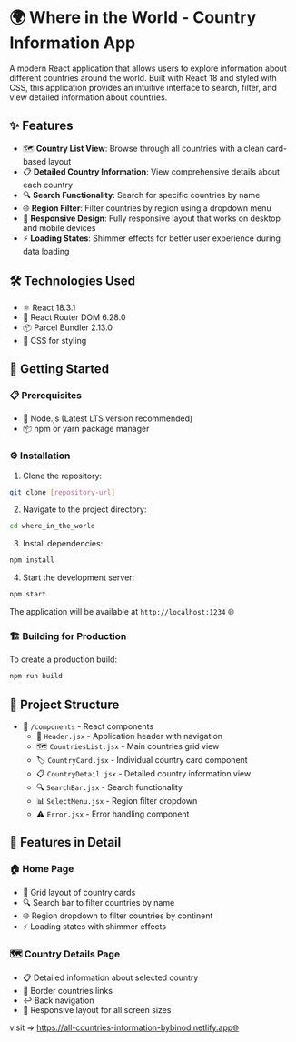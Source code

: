 # 🌍 Where in the World - Country Information App

A modern React application that allows users to explore information about different countries around the world. Built with React 18 and styled with CSS, this application provides an intuitive interface to search, filter, and view detailed information about countries.

## ✨ Features

- 🗺️ **Country List View**: Browse through all countries with a clean card-based layout
- 📋 **Detailed Country Information**: View comprehensive details about each country
- 🔍 **Search Functionality**: Search for specific countries by name
- 🌐 **Region Filter**: Filter countries by region using a dropdown menu
- 📱 **Responsive Design**: Fully responsive layout that works on desktop and mobile devices
- ⚡ **Loading States**: Shimmer effects for better user experience during data loading

## 🛠️ Technologies Used

- ⚛️ React 18.3.1
- 🔄 React Router DOM 6.28.0
- 📦 Parcel Bundler 2.13.0
- 🎨 CSS for styling

## 🚀 Getting Started

### 📋 Prerequisites

- 📲 Node.js (Latest LTS version recommended)
- 📦 npm or yarn package manager

### ⚙️ Installation

1. Clone the repository:
```bash
git clone [repository-url]
```

2. Navigate to the project directory:
```bash
cd where_in_the_world
```

3. Install dependencies:
```bash
npm install
```

4. Start the development server:
```bash
npm start
```

The application will be available at `http://localhost:1234` 🌐

### 🏗️ Building for Production

To create a production build:
```bash
npm run build
```

## 📁 Project Structure

- 📂 `/components` - React components
  - 🎯 `Header.jsx` - Application header with navigation
  - 🗺️ `CountriesList.jsx` - Main countries grid view
  - 🏷️ `CountryCard.jsx` - Individual country card component
  - 📋 `CountryDetail.jsx` - Detailed country information view
  - 🔍 `SearchBar.jsx` - Search functionality
  - 📊 `SelectMenu.jsx` - Region filter dropdown
  - ⚠️ `Error.jsx` - Error handling component

## 🎯 Features in Detail

### 🏠 Home Page
- 📱 Grid layout of country cards
- 🔍 Search bar to filter countries by name
- 🌐 Region dropdown to filter countries by continent
- ⚡ Loading states with shimmer effects

### 🗺️ Country Details Page
- 📋 Detailed information about selected country
- 🔗 Border countries links
- ↩️ Back navigation
- 📱 Responsive layout for all screen sizes

visit => https://all-countries-information-bybinod.netlify.app🌐

